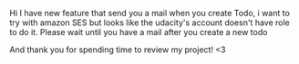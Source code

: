 Hi I have new feature that send you a mail when you create Todo, i want to try with amazon SES but looks like the udacity's account doesn't have role to do it. Please wait until you have a mail after you create a new todo

And thank you for spending time to review my project! <3
